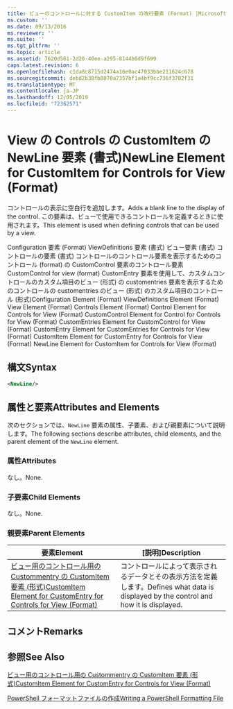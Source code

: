 ```yaml
---
title: ビューのコントロールに対する CustomItem の改行要素 (Format) |Microsoft Docs
ms.custom: ''
ms.date: 09/13/2016
ms.reviewer: ''
ms.suite: ''
ms.tgt_pltfrm: ''
ms.topic: article
ms.assetid: 7620d561-2d20-46ee-a295-8144b6d9f699
caps.latest.revision: 6
ms.openlocfilehash: c1da8c8715d2474a16e0ac47033bbe211624c678
ms.sourcegitcommit: debd2b38fb8070a7357bf1a4bf9cc736f3702f31
ms.translationtype: MT
ms.contentlocale: ja-JP
ms.lasthandoff: 12/05/2019
ms.locfileid: "72362571"
---
```

# <a name="newline-element-for-customitem-for-controls-for-view-format"></a><span data-ttu-id="f9fcf-102">View の Controls の CustomItem の NewLine 要素 (書式)</span><span class="sxs-lookup"><span data-stu-id="f9fcf-102">NewLine Element for CustomItem for Controls for View (Format)</span></span>

<span data-ttu-id="f9fcf-103">コントロールの表示に空白行を追加します。</span><span class="sxs-lookup"><span data-stu-id="f9fcf-103">Adds a blank line to the display of the control.</span></span> <span data-ttu-id="f9fcf-104">この要素は、ビューで使用できるコントロールを定義するときに使用されます。</span><span class="sxs-lookup"><span data-stu-id="f9fcf-104">This element is used when defining controls that can be used by a view.</span></span>

<span data-ttu-id="f9fcf-105">Configuration 要素 (Format) ViewDefinitions 要素 (書式) ビュー要素 (書式) コントロールの要素 (書式) コントロールのコントロール要素を表示するためのコントロール (format) の CustomControl 要素のコントロール要素CustomControl for view (format) CustomEntry 要素を使用して、カスタムコントロールのカスタム項目のビュー (形式) の customentries 要素を表示するためのコントロールの customentries のビュー (形式) のカスタム項目のコントロール (形式)</span><span class="sxs-lookup"><span data-stu-id="f9fcf-105">Configuration Element (Format) ViewDefinitions Element (Format) View Element (Format) Controls Element (Format) Control Element for Controls for View (Format) CustomControl Element for Control for Controls for View (Format) CustomEntries Element for CustomControl for View (Format) CustomEntry Element for CustomEntries for Controls for View (Format) CustomItem Element for CustomEntry for Controls for View (Format) NewLine Element for CustomItem for Controls for View (Format)</span></span>

## <a name="syntax"></a><span data-ttu-id="f9fcf-106">構文</span><span class="sxs-lookup"><span data-stu-id="f9fcf-106">Syntax</span></span>

```xml
<NewLine/>
```

## <a name="attributes-and-elements"></a><span data-ttu-id="f9fcf-107">属性と要素</span><span class="sxs-lookup"><span data-stu-id="f9fcf-107">Attributes and Elements</span></span>

<span data-ttu-id="f9fcf-108">次のセクションでは、`NewLine` 要素の属性、子要素、および親要素について説明します。</span><span class="sxs-lookup"><span data-stu-id="f9fcf-108">The following sections describe attributes, child elements, and the parent element of the `NewLine` element.</span></span>

### <a name="attributes"></a><span data-ttu-id="f9fcf-109">属性</span><span class="sxs-lookup"><span data-stu-id="f9fcf-109">Attributes</span></span>

<span data-ttu-id="f9fcf-110">なし。</span><span class="sxs-lookup"><span data-stu-id="f9fcf-110">None.</span></span>

### <a name="child-elements"></a><span data-ttu-id="f9fcf-111">子要素</span><span class="sxs-lookup"><span data-stu-id="f9fcf-111">Child Elements</span></span>

<span data-ttu-id="f9fcf-112">なし。</span><span class="sxs-lookup"><span data-stu-id="f9fcf-112">None.</span></span>

### <a name="parent-elements"></a><span data-ttu-id="f9fcf-113">親要素</span><span class="sxs-lookup"><span data-stu-id="f9fcf-113">Parent Elements</span></span>

|<span data-ttu-id="f9fcf-114">要素</span><span class="sxs-lookup"><span data-stu-id="f9fcf-114">Element</span></span>|<span data-ttu-id="f9fcf-115">[説明]</span><span class="sxs-lookup"><span data-stu-id="f9fcf-115">Description</span></span>|
|-------------|-----------------|
|[<span data-ttu-id="f9fcf-116">ビュー用のコントロール用の Custommentry の CustomItem 要素 (形式)</span><span class="sxs-lookup"><span data-stu-id="f9fcf-116">CustomItem Element for CustomEntry for Controls for View (Format)</span></span>](./customitem-element-for-customentry-for-controls-for-view-format.md)|<span data-ttu-id="f9fcf-117">コントロールによって表示されるデータとその表示方法を定義します。</span><span class="sxs-lookup"><span data-stu-id="f9fcf-117">Defines what data is displayed by the control and how it is displayed.</span></span>|

## <a name="remarks"></a><span data-ttu-id="f9fcf-118">コメント</span><span class="sxs-lookup"><span data-stu-id="f9fcf-118">Remarks</span></span>

## <a name="see-also"></a><span data-ttu-id="f9fcf-119">参照</span><span class="sxs-lookup"><span data-stu-id="f9fcf-119">See Also</span></span>

[<span data-ttu-id="f9fcf-120">ビュー用のコントロール用の Custommentry の CustomItem 要素 (形式)</span><span class="sxs-lookup"><span data-stu-id="f9fcf-120">CustomItem Element for CustomEntry for Controls for View (Format)</span></span>](./customitem-element-for-customentry-for-controls-for-view-format.md)

[<span data-ttu-id="f9fcf-121">PowerShell フォーマットファイルの作成</span><span class="sxs-lookup"><span data-stu-id="f9fcf-121">Writing a PowerShell Formatting File</span></span>](./writing-a-powershell-formatting-file.md)
